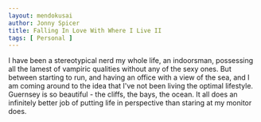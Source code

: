 ```yaml
---
layout: mendokusai
author: Jonny Spicer
title: Falling In Love With Where I Live II
tags: [ Personal ]
---
```

I have been a stereotypical nerd my whole life, an indoorsman, possessing all the lamest of vampiric qualities without any of the sexy ones. But between 
starting to run, and having an office with a view of the sea, and I am coming around to the idea that I've not been living the optimal lifestyle. 
Guernsey is so beautiful - the cliffs, the bays, the ocean. It all does an infinitely better job of putting life in perspective than staring at 
my monitor does.